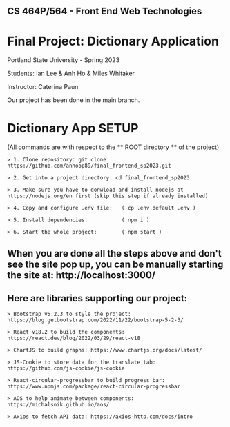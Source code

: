 ## CS 464P/564 - Front End Web Technologies 

# Final Project: Dictionary Application

Portland State University - Spring 2023

Students: Ian Lee & Anh Ho & Miles Whitaker

Instructor: Caterina Paun

Our project has been done in the main branch. 
# Dictionary App SETUP
(All commands are with respect to the ** ROOT directory ** of the project)

```
> 1. Clone repository: git clone https://github.com/anhoop89/final_frontend_sp2023.git

> 2. Get into a project directory: cd final_frontend_sp2023

> 3. Make sure you have to donwload and install nodejs at https://nodejs.org/en first (skip this step if already installed)

> 4. Copy and configure .env file:   ( cp .env.default .env ) 

> 5. Install dependencies:           ( npm i ) 

> 6. Start the whole project:        ( npm start )

```

## When you are done all the steps above and don't see the site pop up, you can be manually starting the site at: http://localhost:3000/

## Here are libraries supporting our project:
```
> Bootstrap v5.2.3 to style the project: https://blog.getbootstrap.com/2022/11/22/bootstrap-5-2-3/

> React v18.2 to build the components: https://react.dev/blog/2022/03/29/react-v18

> ChartJS to build graphs: https://www.chartjs.org/docs/latest/

> JS-Cookie to store data for the translate tab: https://github.com/js-cookie/js-cookie

> React-circular-progressbar to build progress bar: https://www.npmjs.com/package/react-circular-progressbar

> AOS to help animate between components: https://michalsnik.github.io/aos/

> Axios to fetch API data: https://axios-http.com/docs/intro

```
